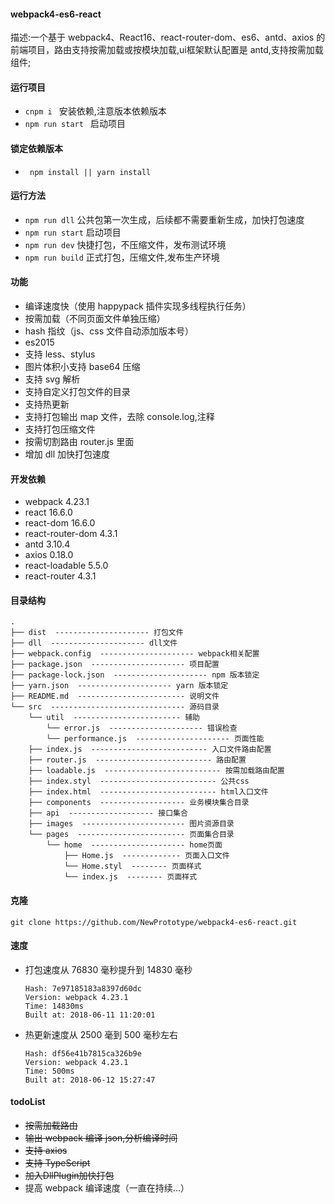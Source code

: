 #### webpack4-es6-react

描述:一个基于 webpack4、React16、react-router-dom、es6、antd、axios 的前端项目，路由支持按需加载或按模块加载,ui框架默认配置是 antd,支持按需加载组件;

#### 运行项目
- ```cnpm i ``` 安装依赖,注意版本依赖版本
- ```npm run start ``` 启动项目

#### 锁定依赖版本
- ``` npm install || yarn install```  

#### 运行方法
- ```npm run dll``` 公共包第一次生成，后续都不需要重新生成，加快打包速度
- ```npm run start``` 启动项目
- ```npm run dev``` 快捷打包，不压缩文件，发布测试环境
- ```npm run build``` 正式打包，压缩文件,发布生产环境

#### 功能

- 编译速度快（使用 happypack 插件实现多线程执行任务）
- 按需加载（不同页面文件单独压缩）
- hash 指纹（js、css 文件自动添加版本号）
- es2015
- 支持 less、stylus
- 图片体积小支持 base64 压缩
- 支持 svg 解析
- 支持自定义打包文件的目录
- 支持热更新
- 支持打包输出 map 文件，去除 console.log,注释
- 支持打包压缩文件
- 按需切割路由 router.js 里面
- 增加 dll 加快打包速度

#### 开发依赖
- webpack 4.23.1
- react 16.6.0
- react-dom 16.6.0
- react-router-dom 4.3.1
- antd 3.10.4
- axios 0.18.0
- react-loadable 5.5.0
- react-router 4.3.1
#### 目录结构

```
.
├── dist  --------------------- 打包文件
├── dll  --------------------- dll文件
├── webpack.config  --------------------- webpack相关配置
├── package.json  --------------------- 项目配置
├── package-lock.json  --------------------- npm 版本锁定
├── yarn.json  --------------------- yarn 版本锁定
├── README.md  ------------------------ 说明文件
└── src  ------------------------------ 源码目录
    └── util  ------------------------ 辅助
        └── error.js  --------------------- 错误检查
        └── performance.js  --------------------- 页面性能
    ├── index.js  -------------------------- 入口文件路由配置
    ├── router.js  -------------------------- 路由配置
    ├── loadable.js  -------------------------- 按需加载路由配置
    ├── index.styl  -------------------------- 公共css
    ├── index.html  -------------------------- html入口文件
    ├── components  ------------------- 业务模块集合目录
    ├── api  ------------------- 接口集合
    ├── images  ----------------------- 图片资源目录
    └── pages  ------------------------ 页面集合目录
        └── home  --------------------- home页面
            ├── Home.js  ------------- 页面入口文件
            └── Home.styl  -------- 页面样式
            └── index.js  -------- 页面样式
```

#### 克隆

```
git clone https://github.com/NewPrototype/webpack4-es6-react.git
```


#### 速度

- 打包速度从 76830 毫秒提升到 14830 毫秒
  ```
  Hash: 7e97185183a8397d60dc
  Version: webpack 4.23.1
  Time: 14830ms
  Built at: 2018-06-11 11:20:01
  ```
- 热更新速度从 2500 毫到 500 毫秒左右
  ```
  Hash: df56e41b7815ca326b9e
  Version: webpack 4.23.1
  Time: 500ms
  Built at: 2018-06-12 15:27:47
  ```

#### todoList

- <del>按需加载路由</del>
- <del>输出 webpack 编译 json,分析编译时间</del>
- <del>支持 axios</del>
- <del>支持 TypeScript</del>
- <del>加入DllPlugin加快打包</del>
- 提高 webpack 编译速度（一直在持续...）